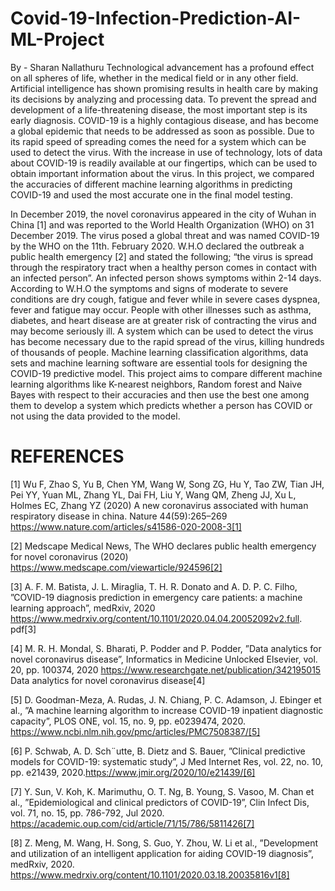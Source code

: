 # Covid-19-Infection-Prediction-AI-ML-Project
By - Sharan Nallathuru
Technological advancement has a profound effect
on all spheres of life, whether in the medical field or in any
other field. Artificial intelligence has shown promising results in
health care by making its decisions by analyzing and processing
data. To prevent the spread and development of a life-threatening
disease, the most important step is its early diagnosis. COVID-19
is a highly contagious disease, and has become a global epidemic
that needs to be addressed as soon as possible. Due to its rapid
speed of spreading comes the need for a system which can be used
to detect the virus. With the increase in use of technology, lots
of data about COVID-19 is readily available at our fingertips,
which can be used to obtain important information about the
virus. In this project, we compared the accuracies of different
machine learning algorithms in predicting COVID-19 and used
the most accurate one in the final model testing.


In December 2019, the novel coronavirus appeared in the city of Wuhan in China [1] and was reported to the
World Health Organization (WHO) on 31 December 2019.
The virus posed a global threat and was named COVID-19
by the WHO on the 11th. February 2020. W.H.O declared
the outbreak a public health emergency [2] and stated the
following; “the virus is spread through the respiratory tract
when a healthy person comes in contact with an infected
person”. An infected person shows symptoms within 2-14
days. According to W.H.O the symptoms and signs of
moderate to severe conditions are dry cough, fatigue and
fever while in severe cases dyspnea, fever and fatigue may
occur. People with other illnesses such as asthma, diabetes,
and heart disease are at greater risk of contracting the virus
and may become seriously ill. A system which can be used
to detect the virus has become necessary due to the rapid
spread of the virus, killing hundreds of thousands of people.
Machine learning classification algorithms, data sets and
machine learning software are essential tools for designing
the COVID-19 predictive model.
This project aims to compare different machine learning
algorithms like K-nearest neighbors, Random forest and
Naive Bayes with respect to their accuracies and then use
the best one among them to develop a system which predicts
whether a person has COVID or not using the data provided
to the model.


# REFERENCES
[1] Wu F, Zhao S, Yu B, Chen YM, Wang W, Song ZG, Hu Y, Tao ZW, Tian
JH, Pei YY, Yuan ML, Zhang YL, Dai FH, Liu Y, Wang QM, Zheng JJ,
Xu L, Holmes EC, Zhang YZ (2020) A new coronavirus associated with
human respiratory disease in china. Nature 44(59):265–269
https://www.nature.com/articles/s41586-020-2008-3[1]

[2] Medscape Medical News, The WHO declares public health emergency
for novel coronavirus (2020)
https://www.medscape.com/viewarticle/924596[2]

[3] A. F. M. Batista, J. L. Miraglia, T. H. R. Donato and A. D. P. C. Filho,
”COVID-19 diagnosis prediction in emergency care patients: a machine
learning approach”, medRxiv, 2020
https://www.medrxiv.org/content/10.1101/2020.04.04.20052092v2.full.
pdf[3]

[4] M. R. H. Mondal, S. Bharati, P. Podder and P. Podder, ”Data analytics
for novel coronavirus disease”, Informatics in Medicine Unlocked
Elsevier, vol. 20, pp. 100374, 2020
https://www.researchgate.net/publication/342195015 Data analytics
for novel coronavirus disease[4]

[5] D. Goodman-Meza, A. Rudas, J. N. Chiang, P. C. Adamson, J. Ebinger
et al., ”A machine learning algorithm to increase COVID-19 inpatient
diagnostic capacity”, PLOS ONE, vol. 15, no. 9, pp. e0239474, 2020.
https://www.ncbi.nlm.nih.gov/pmc/articles/PMC7508387/[5]

[6] P. Schwab, A. D. Sch¨utte, B. Dietz and S. Bauer, ”Clinical predictive
models for COVID-19: systematic study”, J Med Internet Res, vol. 22,
no. 10, pp. e21439, 2020.https://www.jmir.org/2020/10/e21439/[6]

[7] Y. Sun, V. Koh, K. Marimuthu, O. T. Ng, B. Young, S. Vasoo, M. Chan et
al., ”Epidemiological and clinical predictors of COVID-19”, Clin Infect
Dis, vol. 71, no. 15, pp. 786-792, Jul 2020.
https://academic.oup.com/cid/article/71/15/786/5811426[7]

[8] Z. Meng, M. Wang, H. Song, S. Guo, Y. Zhou, W. Li et al., ”Development
and utilization of an intelligent application for aiding COVID-19
diagnosis”, medRxiv, 2020.
https://www.medrxiv.org/content/10.1101/2020.03.18.20035816v1[8]
